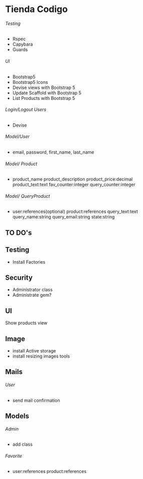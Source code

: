 # Tienda Codigo

###### Testing
- Rspec
- Capybara
- Guards

###### UI
- Bootstrap5
- Bootstrap5 Icons
- Devise views with Bootstrap 5
- Update Scaffold with Bootstrap 5
- List Products with Bootstrap 5

###### Login/Logout Users
- Devise

###### Model/User
- email, password, first_name, last_name

###### Model/ Product
- product_name product_description product_price:decimal product_text:text fav_counter:integer query_counter:integer

###### Model/ QueryProduct
- user:references(optional) product:references query_text:text query_name:string query_email:string state:string

## TO DO's

## Testing
- Install Factories

## Security
- Administrator class
- Administrate gem?

## UI
Show products view

## Image
- install Active storage
- install resizing images tools

## Mails

###### User
- send mail confirmation

## Models

###### Admin
- add class

###### Favorite
- user:references product:references
